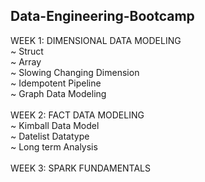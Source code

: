 ## Data-Engineering-Bootcamp
WEEK 1: DIMENSIONAL DATA MODELING  
          ~ Struct  
          ~ Array  
          ~ Slowing Changing Dimension  
          ~ Idempotent Pipeline  
          ~ Graph Data Modeling  <br><br>
WEEK 2: FACT DATA MODELING  
          ~ Kimball Data Model  
          ~ Datelist Datatype  
          ~ Long term Analysis  <br>  
WEEK 3:  SPARK FUNDAMENTALS 
